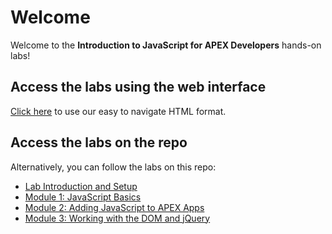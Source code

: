 # Welcome

Welcome to the **Introduction to JavaScript for APEX Developers** hands-on labs!

## Access the labs using the web interface

[Click here](https://dmcghan.github.io/intro-to-javascript) to use our easy to navigate HTML format.

## Access the labs on the repo

Alternatively, you can follow the labs on this repo:

* [Lab Introduction and Setup](0-lab-intro-and-setup/content.md)
* [Module 1: JavaScript Basics](1-javascript-basics/content.md)
* [Module 2: Adding JavaScript to APEX Apps](2-adding-javascript-to-apex-apps/content.md)
* [Module 3: Working with the DOM and jQuery](3-working-with-the-dom-and-jquery/content.md) 
